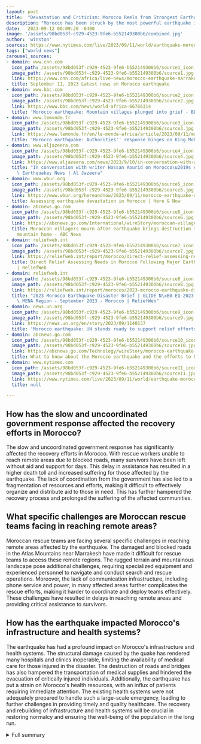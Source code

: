 ```yaml
---
layout: post
title:  "Devastation and Criticism: Morocco Reels from Strongest Earthquake in Century"
description: "Morocco has been struck by the most powerful earthquake in the region in over a century, causing widespread devastation in mountain villages. The government's response to the disaster has been met with frustration and criticism, with survivors left homeless and medical attention delayed. Despite the challenges, international support offers hope for the future. Our infrastructure and health systems have been severely affected, but offers of assistance and a focus on recovery bring optimism to the Moroccan people."
date:   2023-09-12 00:09:20 -0400
image: '/assets/98bd053f-c929-4523-9fe6-b552149300b6/combined.jpg'
author: 'winston'
sources: https://www.nytimes.com/live/2023/09/11/world/earthquake-morocco-marrakesh https://www.cnn.com/africa/live-news/morocco-earthquake-marrakech-09-11-23/index.html https://www.bbc.com/news/world-africa-66766314 https://www.lemonde.fr/en/le-monde-africa/article/2023/09/11/morocco-earthquake-government-response-dependent-on-king-mohammed-vi_6132709_124.html https://www.aljazeera.com/news/2023/9/10/in-conversation-with-writer-hassan-aourid-on-moroccos-tragic-earthquake https://www.wbur.org/hereandnow/2023/09/11/morocco-earthquake-damage https://abcnews.go.com/International/wireStory/moroccan-villagers-mourn-after-earthquake-brings-destruction-rural-103062642 https://reliefweb.int/report/morocco/direct-relief-assessing-needs-morocco-following-major-earthquake https://reliefweb.int/report/morocco/2023-morocco-earthquake-disaster-brief-glide-ndeg-eq-2023-000166-mar-mena-region-september-2023 https://news.un.org/en/story/2023/09/1140537 https://abcnews.go.com/Technology/wireStory/morocco-earthquake-efforts-103077715
tags: ["world news"]
carousel_sources:
- domain: www.cnn.com
  icon_path: /assets/98bd053f-c929-4523-9fe6-b552149300b6/source1_icon.jpg
  image_path: /assets/98bd053f-c929-4523-9fe6-b552149300b6/source1.jpg
  link: https://www.cnn.com/africa/live-news/morocco-earthquake-marrakech-09-11-23/index.html
  title: September 11, 2023 Latest news on Morocco earthquake
- domain: www.bbc.com
  icon_path: /assets/98bd053f-c929-4523-9fe6-b552149300b6/source2_icon.jpg
  image_path: /assets/98bd053f-c929-4523-9fe6-b552149300b6/source2.jpg
  link: https://www.bbc.com/news/world-africa-66766314
  title: 'Morocco earthquake: Mountain villages plunged into grief - BBC News'
- domain: www.lemonde.fr
  icon_path: /assets/98bd053f-c929-4523-9fe6-b552149300b6/source3_icon.jpg
  image_path: /assets/98bd053f-c929-4523-9fe6-b552149300b6/source3.jpg
  link: https://www.lemonde.fr/en/le-monde-africa/article/2023/09/11/morocco-earthquake-government-response-dependent-on-king-mohammed-vi_6132709_124.html
  title: 'Morocco earthquake: Authorities'' response hinges on King Mohammed VI'
- domain: www.aljazeera.com
  icon_path: /assets/98bd053f-c929-4523-9fe6-b552149300b6/source4_icon.jpg
  image_path: /assets/98bd053f-c929-4523-9fe6-b552149300b6/source4.jpg
  link: https://www.aljazeera.com/news/2023/9/10/in-conversation-with-writer-hassan-aourid-on-moroccos-tragic-earthquake
  title: "In conversation with writer Hassan Aourid on Morocco\u2019s earthquake |\
    \ Earthquakes News | Al Jazeera"
- domain: www.wbur.org
  icon_path: /assets/98bd053f-c929-4523-9fe6-b552149300b6/source5_icon.jpg
  image_path: /assets/98bd053f-c929-4523-9fe6-b552149300b6/source5.jpg
  link: https://www.wbur.org/hereandnow/2023/09/11/morocco-earthquake-damage
  title: Assessing earthquake devastation in Morocco | Here & Now
- domain: abcnews.go.com
  icon_path: /assets/98bd053f-c929-4523-9fe6-b552149300b6/source6_icon.jpg
  image_path: /assets/98bd053f-c929-4523-9fe6-b552149300b6/source6.jpg
  link: https://abcnews.go.com/International/wireStory/moroccan-villagers-mourn-after-earthquake-brings-destruction-rural-103062642
  title: Moroccan villagers mourn after earthquake brings destruction to their rural
    mountain home - ABC News
- domain: reliefweb.int
  icon_path: /assets/98bd053f-c929-4523-9fe6-b552149300b6/source7_icon.jpg
  image_path: /assets/98bd053f-c929-4523-9fe6-b552149300b6/source7.jpg
  link: https://reliefweb.int/report/morocco/direct-relief-assessing-needs-morocco-following-major-earthquake
  title: Direct Relief Assessing Needs in Morocco Following Major Earthquake - Morocco
    | ReliefWeb
- domain: reliefweb.int
  icon_path: /assets/98bd053f-c929-4523-9fe6-b552149300b6/source8_icon.jpg
  image_path: /assets/98bd053f-c929-4523-9fe6-b552149300b6/source8.jpg
  link: https://reliefweb.int/report/morocco/2023-morocco-earthquake-disaster-brief-glide-ndeg-eq-2023-000166-mar-mena-region-september-2023
  title: "2023 Morocco Earthquake Disaster Brief | GLIDE N\xB0 EQ-2023-000166-MAR-\
    \ MENA Region - September 2023 - Morocco | ReliefWeb"
- domain: news.un.org
  icon_path: /assets/98bd053f-c929-4523-9fe6-b552149300b6/source9_icon.jpg
  image_path: /assets/98bd053f-c929-4523-9fe6-b552149300b6/source9.jpg
  link: https://news.un.org/en/story/2023/09/1140537
  title: 'Morocco earthquake: UN stands ready to support relief efforts | UN News'
- domain: abcnews.go.com
  icon_path: /assets/98bd053f-c929-4523-9fe6-b552149300b6/source10_icon.jpg
  image_path: /assets/98bd053f-c929-4523-9fe6-b552149300b6/source10.jpg
  link: https://abcnews.go.com/Technology/wireStory/morocco-earthquake-efforts-103077715
  title: What to know about the Morocco earthquake and the efforts to help - ABC News
- domain: www.nytimes.com
  icon_path: /assets/98bd053f-c929-4523-9fe6-b552149300b6/source11_icon.jpg
  image_path: /assets/98bd053f-c929-4523-9fe6-b552149300b6/source11.jpg
  link: https://www.nytimes.com/live/2023/09/11/world/earthquake-morocco-marrakesh
  title: null

---
```


## How has the slow and uncoordinated government response affected the recovery efforts in Morocco?
The slow and uncoordinated government response has significantly affected the recovery efforts in Morocco. With rescue workers unable to reach remote areas due to blocked roads, many survivors have been left without aid and support for days. This delay in assistance has resulted in a higher death toll and increased suffering for those affected by the earthquake. The lack of coordination from the government has also led to a fragmentation of resources and efforts, making it difficult to effectively organize and distribute aid to those in need. This has further hampered the recovery process and prolonged the suffering of the affected communities.

## What specific challenges are Moroccan rescue teams facing in reaching remote areas?
Moroccan rescue teams are facing several specific challenges in reaching remote areas affected by the earthquake. The damaged and blocked roads in the Atlas Mountains near Marrakesh have made it difficult for rescue teams to access these remote regions. The rugged terrain and mountainous landscape pose additional challenges, requiring specialized equipment and experienced personnel to navigate and conduct search and rescue operations. Moreover, the lack of communication infrastructure, including phone service and power, in many affected areas further complicates the rescue efforts, making it harder to coordinate and deploy teams effectively. These challenges have resulted in delays in reaching remote areas and providing critical assistance to survivors.

## How has the earthquake impacted Morocco's infrastructure and health systems?
The earthquake has had a profound impact on Morocco's infrastructure and health systems. The structural damage caused by the quake has rendered many hospitals and clinics inoperable, limiting the availability of medical care for those injured in the disaster. The destruction of roads and bridges has also hampered the transportation of medical supplies and hindered the evacuation of critically injured individuals. Additionally, the earthquake has put a strain on Morocco's health resources, with an influx of patients requiring immediate attention. The existing health systems were not adequately prepared to handle such a large-scale emergency, leading to further challenges in providing timely and quality healthcare. The recovery and rebuilding of infrastructure and health systems will be crucial in restoring normalcy and ensuring the well-being of the population in the long run.



<details>
  <summary>Full summary</summary>
<p>Morocco was hit by the strongest earthquake in the area in more than a century, leading to devastation in mountain villages. The government response has been criticized for being slow and uncoordinated.</p>
<p>Residents of Moulay Brahim village near the epicenter of the earthquake are mourning the loss of their neighbors, as the death toll continues to rise. Survivors are left homeless, sleeping outside for the past three nights.</p>
<p>Hicham Ahazar and his sister managed to escape from their collapsing house during the earthquake, but Ahazar suffered a deep cut on his knee. He waited two days to get his wound treated and finally received medical attention on Monday afternoon.</p>
<p>The response from the Moroccan government has been met with frustration and criticism. Government rescue workers have been able to reach some devastated mountain villages, but roads in the Atlas Mountains near Marrakesh remain blocked. Many survivors are without power and phone service, relying on citizens stepping in to fill in the aid gaps.</p>
<p>Local residents are digging through the rubble in search of a missing girl, while concerns grow about the slow pace of aid efforts. The government's response has been criticized for being slow and uncoordinated, with citizens expressing their frustration.</p>
<p>Schools in affected areas have been suspended, and Morocco is accepting aid only from specific countries. Foreign assistance has been trickling in, but the power remains concentrated in the king's hands, leading to fears of overshadowing the king delaying action.</p>
<p>The earthquake, which registered 6.8 magnitude, is the biggest to hit Morocco in 120 years. It has resulted in more than 2,000 deaths and thousands of injuries. Moroccan rescue teams are facing challenges in reaching remote areas and providing shelter, food, and medical care.</p>
<p>Important historical sites, including the Tinmel Mosque, have been destroyed by the quake. However, the international support that has been offered brings hope to the Moroccan people and has the potential to reshape and improve relations between nations in the face of this tragedy.</p>
<p>The tragedy has demonstrated the strength of human solidarity in times of adversity. Organizations such as Direct Relief and the UN stand ready to provide aid and support for immediate search and rescue efforts, as well as acute health needs.</p>
<p>The earthquake has had a significant impact on Morocco's infrastructure and health systems. Hospitals and clinics are unable to function due to structural damage, and roads have been damaged or blocked, hindering rescue operations.</p>
<p>The Moroccan government has not yet requested international assistance, but offers of support from various governments, including the United States, are pending. The UN is also ready to assist the government in any way needed.</p>
<p>As Morocco continues to recover from this devastating earthquake, the focus remains on search and rescue operations, providing medical assistance and essential supplies, and rebuilding homes and communities. The strength and resilience of the Moroccan people are evident as they come together to support one another and rebuild their lives.</p>
</details>

